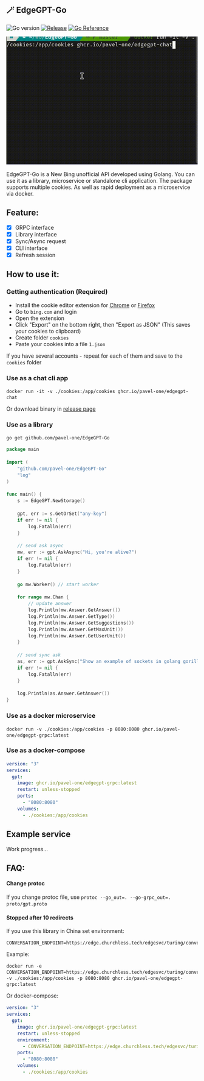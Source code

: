 ## 🪄 EdgeGPT-Go
![Go version](https://img.shields.io/github/go-mod/go-version/pavel-one/EdgeGPT-GO)
[![Release](https://img.shields.io/github/v/release/pavel-one/EdgeGPT-GO)](https://github.com/pavel-one/EdgeGPT-Go/releases)
[![Go Reference](https://pkg.go.dev/badge/github.com/pavel-one/EdgeGPT-Go.svg)](https://pkg.go.dev/github.com/pavel-one/EdgeGPT-Go)

<p align="center">
  <img src="./docs/preview.gif" alt="EdgeGPT-GO preview"/>
</p>
EdgeGPT-Go is a New Bing unofficial API developed using Golang.  
You can use it as a library, microservice or standalone cli application.  
The package supports multiple cookies. As well as rapid deployment as a microservice via docker.

## Feature:
- [x] GRPC interface
- [x] Library interface
- [x] Sync/Async request
- [x] CLI interface
- [x] Refresh session

## How to use it:

### Getting authentication (Required)
- Install the cookie editor extension for [Chrome](https://chrome.google.com/webstore/detail/cookie-editor/hlkenndednhfkekhgcdicdfddnkalmdm) or [Firefox](https://addons.mozilla.org/en-US/firefox/addon/cookie-editor/)
- Go to `bing.com` and login
- Open the extension
- Click "Export" on the bottom right, then "Export as JSON" (This saves your cookies to clipboard)
- Create folder `cookies`
- Paste your cookies into a file `1.json`

If you have several accounts - repeat for each of them and save to the `cookies` folder

### Use as a chat cli app
```shell
docker run -it -v ./cookies:/app/cookies ghcr.io/pavel-one/edgegpt-chat
```
Or download binary in [release page](https://github.com/pavel-one/EdgeGPT-Go/releases)
### Use as a library
```shell
go get github.com/pavel-one/EdgeGPT-Go
```

```go
package main

import (
	"github.com/pavel-one/EdgeGPT-Go"
	"log"
)

func main() {
	s := EdgeGPT.NewStorage()

	gpt, err := s.GetOrSet("any-key")
	if err != nil {
		log.Fatalln(err)
	}

	// send ask async
	mw, err := gpt.AskAsync("Hi, you're alive?")
	if err != nil {
		log.Fatalln(err)
	}

	go mw.Worker() // start worker

	for range mw.Chan {
		// update answer
		log.Println(mw.Answer.GetAnswer())
		log.Println(mw.Answer.GetType())
		log.Println(mw.Answer.GetSuggestions())
		log.Println(mw.Answer.GetMaxUnit())
		log.Println(mw.Answer.GetUserUnit())
	}

	// send sync ask
	as, err := gpt.AskSync("Show an example of sockets in golang gorilla")
	if err != nil {
		log.Fatalln(err)
	}

	log.Println(as.Answer.GetAnswer())
}
```

### Use as a docker microservice
```shell
docker run -v ./cookies:/app/cookies -p 8080:8080 ghcr.io/pavel-one/edgegpt-grpc:latest
```

### Use as a docker-compose
```yaml
version: "3"
services:
  gpt:
    image: ghcr.io/pavel-one/edgegpt-grpc:latest
    restart: unless-stopped
    ports:
      - "8080:8080"
    volumes:
      - ./cookies:/app/cookies
```

## Example service
Work progress...

## FAQ:

#### Change protoc
If you change protoc file, use `protoc --go_out=. --go-grpc_out=. proto/gpt.proto`

#### Stopped after 10 redirects
If you use this library in China set environment: 
```shell
CONVERSATION_ENDPOINT=https://edge.churchless.tech/edgesvc/turing/conversation/create
``` 
Example:
```shell
docker run -e CONVERSATION_ENDPOINT=https://edge.churchless.tech/edgesvc/turing/conversation/create -v ./cookies:/app/cookies -p 8080:8080 ghcr.io/pavel-one/edgegpt-grpc:latest
```
Or docker-compose:
```yaml
version: "3"
services:
  gpt:
    image: ghcr.io/pavel-one/edgegpt-grpc:latest
    restart: unless-stopped
    environment:
      - CONVERSATION_ENDPOINT=https://edge.churchless.tech/edgesvc/turing/conversation/create
    ports:
      - "8080:8080"
    volumes:
      - ./cookies:/app/cookies
```
